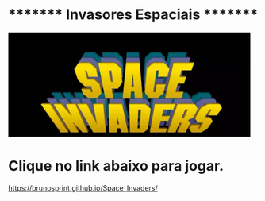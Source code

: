 # ******* Invasores Espaciais *******
![Invasores Espaciais](spaceinvaders.png)  
# Clique no link abaixo para jogar.
https://brunosprint.github.io/Space_Invaders/
